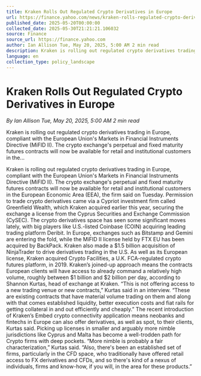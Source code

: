 ```yaml
---
title: Kraken Rolls Out Regulated Crypto Derivatives in Europe
url: https://finance.yahoo.com/news/kraken-rolls-regulated-crypto-derivatives-120000495.html
published_date: 2025-05-20T00:00:00
collected_date: 2025-05-30T21:21:21.106032
source: Finance
source_url: https://finance.yahoo.com
author: Ian Allison Tue, May 20, 2025, 5:00 AM 2 min read
description: Kraken is rolling out regulated crypto derivatives trading in Europe, compliant with the European Union's Markets in Financial Instruments Directive (MiFID II). The crypto exchange's perpetual and fixed maturity futures contracts will now be available for retail and institutional customers in the...
language: en
collection_type: policy_landscape
---
```


# Kraken Rolls Out Regulated Crypto Derivatives in Europe

*By Ian Allison Tue, May 20, 2025, 5:00 AM 2 min read*

Kraken is rolling out regulated crypto derivatives trading in Europe, compliant with the European Union's Markets in Financial Instruments Directive (MiFID II). The crypto exchange's perpetual and fixed maturity futures contracts will now be available for retail and institutional customers in the...

Kraken is rolling out regulated crypto derivatives trading in Europe, compliant with the European Union's Markets in Financial Instruments Directive (MiFID II). The crypto exchange's perpetual and fixed maturity futures contracts will now be available for retail and institutional customers in the European Economic Area (EEA), the firm said on Tuesday. Permission to trade crypto derivatives came via a Cypriot investment firm called Greenfield Wealth, which Kraken acquired earlier this year, securing the exchange a license from the Cyprus Securities and Exchange Commission (CySEC). The crypto derivatives space has seen some significant moves lately, with big players like U.S.-listed Coinbase (COIN) acquiring leading trading platform Deribit. In Europe, exchanges such as Bitstamp and Gemini are entering the fold, while the MiFID II license held by FTX EU has been acquired by BackPack. Kraken also made a $1.5 billion acquisition of NinjaTrader to drive derivatives trading in the U.S. As well as its European license, Kraken acquired Crypto Facilities, a U.K. FCA-regulated crypto futures platform, in 2019. Kraken’s joined-up approach means the contracts European clients will have access to already command a relatively high volume, roughly between $1 billion and $2 billion per day, according to Shannon Kurtas, head of exchange at Kraken. “This is not offering access to a new trading venue or new contracts,” Kurtas said in an interview. “These are existing contracts that have material volume trading on them and along with that comes established liquidity, better execution costs and fiat rails for getting collateral in and out efficiently and cheaply.” The recent introduction of Kraken’s Embed crypto connectivity application means neobanks and fintechs in Europe can also offer derivatives, as well as spot, to their clients, Kurtas said. Picking up licenses in smaller and arguably more nimble jurisdictions like Cyprus and Malta has become a well-trodden path for Crypto firms with deep pockets. “More nimble is probably a fair characterization,” Kurtas said. “Also, there's been an established set of firms, particularly in the CFD space, who traditionally have offered retail access to FX derivatives and CFDs, and so there's kind of a nexus of individuals, firms and know-how, if you will, in the area for these products.”